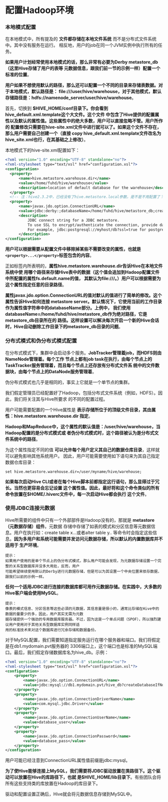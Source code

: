 配置Hadoop环境
=================================================================================
### 本地模式配置
在本地模式中，所有提及的 **文件都存储在本地文件系统** 而不是分布式文件系统中。其中没有服务在运行。
相反地，用户的job在同一个JVM实例中执行所有的任务。

**如果用户计划经常使用本地模式的话，那么非常有必要为Derby metastore_db（这里Hive存储了用户的表等
元数据信息，跟我们前一节的示例一样）配置一个标准的位置**。

**用户如果不想使用默认的路径，那么还可以配置一个不同的目录来存储表数据。对于本地模式，默认路径是：
file:///user/hive/warehouse，对于其他模式，默认存储路径是：hdfs://namenode_server/user/hive/warehouse**。

首先，切换到 **$HIVE_HOME/conf目录下。你会看到hive_default.xml.template这个大文件。这个文件
中包含了Hive提供的配置属性以及默认的属性值。这些属性中的绝大多数，用户可以直接忽略不管。用户所作的
配置修改只需要在hive-site.xml文件中进行就可以了。如果这个文件不存在，那么用户需要自己创建一个（直接
copy hive_default.xml.template文件改名为hive_site.xml也行，在其基础之上修改）**。

本地模式下的hive-site.xml配置如下：
```xml
<?xml version="1.0" encoding="UTF-8" standalone="no"?>
<?xml-stylesheet type="text/xsl" href="configuration.xsl"?>
<configuration>
  <property>
      <name>hive.metastore.warehouse.dir</name>
      <value>/home/fuhd/hive/warehouse</value>
      <description>location of default database for the warehouse</description>
  </property>
  <!-- 注：hive2.3.2中，已经没有了hive.metastore.local参数，是不是不用配置了？？？... -->
  <property>
      <name>javax.jdo.option.ConnectionURL</name>
      <value>jdbc:derby:;databaseName=/home/fuhd/hive/metastore_db;create=true</value>
      <description>
          JDBC connect string for a JDBC metastore.
          To use SSL to encrypt/authenticate the connection, provide database-specific SSL flag in the connection URL.
          For example, jdbc:postgresql://myhost/db?ssl=true for postgres database.
      </description>
</configuration>
```
**用户可以根据需要从配置文件中移除掉某些不需要改变的属性，也就是`<property>...</property>`标签包含的内容**。

正如<description>标签内所表明的，**属性hive.metastore.warehouse.dir告诉Hive在本地文件系统中使
用哪个路径来存储Hive表中的数据（这个值会追加到Hadoop配置文件中所配置的属性fs.default.name的值，
其默认为file:///。）用户可以根据需要为这个属性指定任意的目录路径**。

**属性javax.jdo.option.ConnectionURL的值对默认的值进行了简单的修改。这个属性告诉Hive如何连接
metastore server。默认情况下，它使用当前的工作目录作为属性值字符串中的databaseName部分。上例中，
我们使用databaseName=/home/fuhd/hive/metastore_db作为绝对路径，它是metastore_db目录所在的
路径。这样设置可以解决每次开启一个新的Hive会话时，Hive自动删除工作目录下的metastore_db目录的问题**。

### 分布式模式和伪分布式模式配置
在分布式模式下，集群中会启动多个服务。**JobTracker管理着job，而HDFS则由NameNode管理着。每个工作
节点上都有job task在执行，由每个节点上的TaskTracker服务管理着，而且每个节点上还存放有分布式文件系
统中的文件数据块，由每个节点上的DataNode服务管理着**。

伪分布式模式也几乎是相同的，事实上它就是一个单节点的集群。

我们假定管理员已经配置好了Hadoop，包括分布式文件系统（例如，HDFS）。因此，我们将关注其与Hive所要求
的不同的配置过程。

用户可能需要配置的一个Hive属性是 **表示存储所位于的顶级文件目录，其由属性：hive.metastore.warehouse.dir
指定**。

**Hadoop和MapReduce中，这个属性的默认值是：/user/hive/warehouse，当Hadoop配置的是分布式模式或
者伪分布式模式时，这个路径被认为是分布式文件系统中的路径**。

为这个属性指定不同的值 **可以允许每个用户定义其自己的数据仓库目录**，这样就可以避免影响其他系统用户。
因此，用户可能需要使用如下语句来为其自己指定数据仓库目录：
```shell
set hive.metastore.warehouse.dir=/user/myname/hive/warehouse;
```
**如果每次启动Hive CLI或者在每个Hive脚本前都指定这行语句，那么显得过于冗长。当然也更容易会忘记设置
这个属性值。因此，最好将和这个命令类似的所有命令放置在$HOME/.hiverc文件中，每一次启动Hive都会执行
这个文件**。

### 使用JDBC连接元数据
Hive所需要的组件中只有一个外部部件是Hadoop没有的，那就是 **metastore（元数据存储）组件**。元数据
存储中存储了如表的模式和分区信息等元数据信息。用户在执行如：create table x...或者alter table y..
等命令时会指定这些信息。**因为多用户和系统可能需要并发访问元数据存储，所以默认的内置数据库并不适用于
生产环境**。
```
提示：
如果用户使用的是单个节点上的伪分布式模式，那么用户可能会发现，为元数据存储设置一个完整的关系型数据库并没多大用处，反而，用户
可能希望继续使用默认的Derby进行元数据存储，但是可以为其设置一个中央位置来依存数据，跟我们以前的示例一样。
```

**任何一个适用JDBC进行连接的数据库都可用作元数据存储。在实践中，大多数的Hive客户端会使用MySQL**。
```
提示：
像表的模式信息、分区信息等这些必須的元数据，其信息量是很小的，通常比存储在Hive中的数据的量要少的多，因此，用户其实无需为元数
据存储提供一个强劲的专用数据库服务器。不过，因为这是一个单点问题（SPOF），所以强烈建议用户使用对于其他关系型数据库实例同样适
用的标准技术来对这个数据库进行冗余存储和数据备份。
```
对于MySQL配置，我们需要知道指定服务运行在哪个服务器和端口。我们将假定是在db1.mydomain.pvt服务器的
3306端口上，这个端口也是标准的MySQL端口。最后，我们假定存储数据库名为hive_db。示例：
```xml
<?xml version="1.0" encoding="UTF-8" standalone="no"?>
<?xml-stylesheet type="text/xsl" href="configuration.xsl"?>
<configuration>
    <property>
        <name>javax.jdo.option.ConnectionURL</name>
        <value>jdbc:mysql://db1.mydomain.pvt/hive_db?createDatabaseIfNotExist=true</value>
    </property>
    <property>
        <name>javax.jdo.option.ConnectionDriverName</name>
        <value>com.mysql.jdbc.Driver</value>
    </property>
    <property>
        <name>javax.jdo.option.ConnectionUserName</name>
        <value>database_user</value>
    </property>
    <property>
        <name>javax.jdo.option.ConnectionPassword</name>
        <value>database_pass</value>
    </property>
</configuration>
```
用户可能已经注意到ConnectionURL属性值前缀是jdbc:mysql。

**为了使Hive能够连接上MySQL，我们需要将JDBC驱动放置在类路径下。这个驱动可以放置在Hive的库路径下，也就
是$HIVE_HOME/lib目录下**。有些团队会将所有这些支持类的库放置在Hadoop的库目录下。

驱动和配置设置正确后，Hive就会将元数据信息存储到MySQL中。
